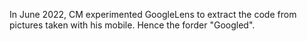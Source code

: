 In June 2022, CM experimented GoogleLens to extract the code from pictures taken with his mobile. Hence the forder "Googled".
